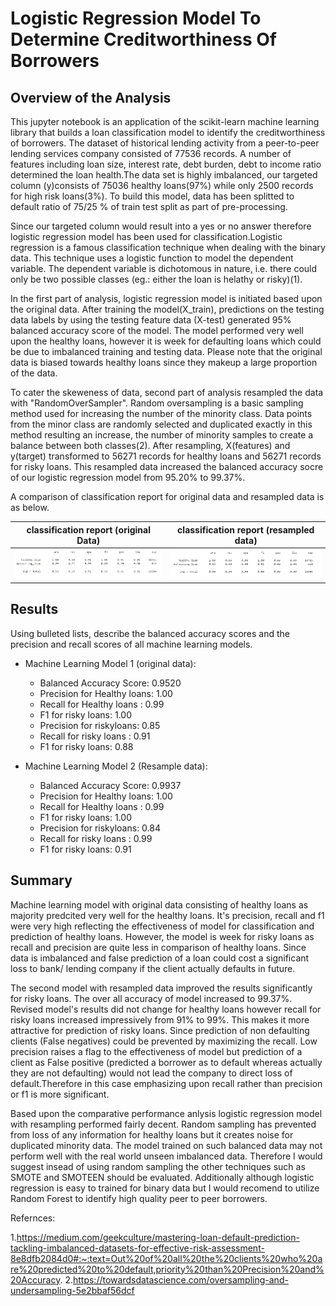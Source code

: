 # Logistic Regression Model To Determine Creditworthiness Of Borrowers

## Overview of the Analysis

This jupyter notebook is an application of the scikit-learn machine learning library that builds a loan classification model to identify the creditworthiness of borrowers. The dataset of historical lending activity from a peer-to-peer lending services company consisted of 77536 records. A number of features including loan size, interest rate, debt burden, debt to income ratio determined the loan health.The data set is highly imbalanced, our targeted column (y)consists of 75036 healthy loans(97%) while only 2500 records for high risk loans(3%). To build this model, data has been splitted to default ratio of 75/25 % of train test split as part of pre-processing. 

Since our targeted column would result into a yes or no answer therefore logistic regression model has been used for classification.Logistic regression is a famous classification technique when dealing with the binary data. This technique uses a logistic function to model the dependent variable. The dependent variable is dichotomous in nature, i.e. there could only be two possible classes (eg.: either the loan is helathy or risky)(1). 

In the first part of analysis, logistic regression model is initiated based upon the original data. After training the model(X_train), predictions on the testing data labels by using the testing feature data (X-test) generated 95% balanced accuracy score of the model. The model performed very well upon the healthy loans, however it is week for defaulting loans which could be due to imbalanced training and testing data. Please note that the original data is biased towards healthy loans since they makeup a large proportion of the data.

To cater the skeweness of data, second part of analysis resampled the data with "RandomOverSampler". Random oversampling is a basic sampling method used for increasing the number of the minority class. Data points from the minor class are randomly selected and duplicated exactly in this method resulting an increase, the number of minority samples to create a balance between both classes(2). After resampling,  X(features) and y(target) transformed to 56271 records for healthy loans and 56271 records for risky loans. This resampled data increased the balanced accuracy socre of our logistic regression model from 95.20% to 99.37%.

A comparison of classification report for original data and resampled data is as below.

|classification report (original Data)                    | classification report (resampled data)                       |
| -----------------------------------                     | ----------------------------------- |
| ![image_1](classification_original.png)             | ![image_2](classification_resampled.png) |




## Results

Using bulleted lists, describe the balanced accuracy scores and the precision and recall scores of all machine learning models.

* Machine Learning Model 1 (original data):
  * Balanced Accuracy Score: 0.9520
  * Precision for Healthy loans: 1.00
  * Recall for Healthy loans :   0.99
  * F1 for risky loans:  1.00
  * Precision for riskyloans: 0.85
  * Recall for risky loans :  0.91
  * F1 for risky loans:       0.88

* Machine Learning Model 2 (Resample data):
  * Balanced Accuracy Score: 0.9937
  * Precision for Healthy loans: 1.00
  * Recall for Healthy loans : 0.99
  * F1 for risky loans:    1.00
  * Precision for riskyloans: 0.84
  * Recall for risky loans :  0.99
  * F1 for risky loans:      0.91


## Summary

Machine learning model with original data consisting of healthy loans as majority predcited very well for the healthy loans. It's precision, recall and f1 were very high reflecting the effectiveness of model for classification and prediction of healthy loans. However, the model is week for risky loans as recall and precision are quite less in comparison of healthy loans. Since data is imbalanced and false prediction of a loan could cost a significant loss to bank/ lending company if the client actually defaults in future.

The second model with resampled data improved the results significantly for risky loans. The over all accuracy of model increased to 99.37%.  Revised model's results did not change for healthy loans however recall for risky loans increased impressively from 91% to 99%. This makes it more attractive for prediction of risky loans. Since prediction of non defaulting clients (False negatives) could be prevented by maximizing the recall.  Low precision raises a flag to the effectiveness of model but prediction of a client as False positive (predicted a borrower as to default whereas actually they are not defaulting) would not lead the company to direct loss of default.Therefore in this case emphasizing upon recall rather than precision or f1 is more significant.


Based upon the comparative performance anlysis logistic regression model with resampling performed fairly decent. Random sampling has prevented from loss of any information for healthy loans but it  creates  noise for duplicated minority data. The model trained on such balanced data may not perform well with the real world unseen imbalanced data. Therefore I would suggest insead of using random sampling the other techniques such as SMOTE and SMOTEEN should be evaluated. Additionally although logistic regression is easy to trained for binary data but I would recomend to utilize Random Forest to identify high quality peer to peer borrowers.

Refernces:

1.https://medium.com/geekculture/mastering-loan-default-prediction-tackling-imbalanced-datasets-for-effective-risk-assessment-8e8dfb2084d0#:~:text=Out%20of%20all%20the%20clients%20who%20are%20predicted%20to%20default,priority%20than%20Precision%20and%20Accuracy.
2.https://towardsdatascience.com/oversampling-and-undersampling-5e2bbaf56dcf
